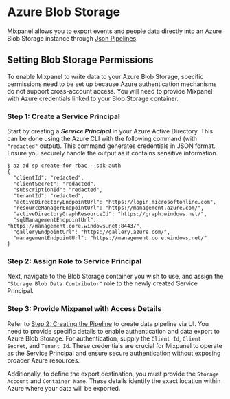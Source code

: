 # Azure Blob Storage

Mixpanel allows you to export events and people data directly into an Azure Blob Storage instance through [Json Pipelines](/docs/data-pipelines).

## Setting Blob Storage Permissions

To enable Mixpanel to write data to your Azure Blob Storage, specific permissions need to be set up because Azure authentication mechanisms do not support cross-account access. You will need to provide Mixpanel with Azure credentials linked to your Blob Storage container.

### Step 1: Create a Service Principal

Start by creating a **_Service Principal_** in your Azure Active Directory. This can be done using the Azure CLI with the following command (with `"redacted"` output). This command generates credentials in JSON format. Ensure you securely handle the output as it contains sensitive information.

```shell
$ az ad sp create-for-rbac --sdk-auth
{
  "clientId": "redacted",
  "clientSecret": "redacted",
  "subscriptionId": "redacted",
  "tenantId": "redacted",
  "activeDirectoryEndpointUrl": "https://login.microsoftonline.com",
  "resourceManagerEndpointUrl": "https://management.azure.com/",
  "activeDirectoryGraphResourceId": "https://graph.windows.net/",
  "sqlManagementEndpointUrl": "https://management.core.windows.net:8443/",
  "galleryEndpointUrl": "https://gallery.azure.com/",
  "managementEndpointUrl": "https://management.core.windows.net/"
}
```

### Step 2: Assign Role to Service Principal

Next, navigate to the Blob Storage container you wish to use, and assign the `"Storage Blob Data Contributor"` role to the newly created Service Principal.

### Step 3: Provide Mixpanel with Access Details

Refer to [Step 2: Creating the Pipeline](/docs/data-pipelines/#step-2-creating-the-pipeline) to create data pipeline via UI. You need to provide specific details to enable authentication and data export to Azure Blob Storage. For authentication, supply the `Client Id`, `Client Secret`, and `Tenant Id`. These credentials are crucial for Mixpanel to operate as the Service Principal and ensure secure authentication without exposing broader Azure resources.

Additionally, to define the export destination, you must provide the `Storage Account` and `Container Name`. These details identify the exact location within Azure where your data will be exported.
